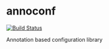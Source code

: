 # annoconf

[![Build Status](https://travis-ci.org/Roma7-7-7/annoconf.svg?branch=master)](https://travis-ci.org/Roma7-7-7/annoconf)

Annotation based configuration library
